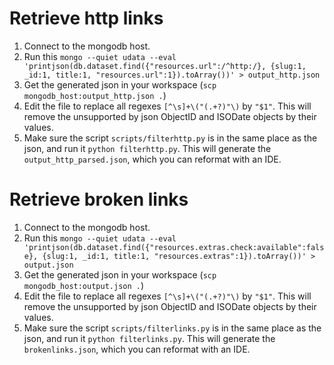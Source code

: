
# Retrieve http links

1. Connect to the mongodb host.
2. Run this `mongo --quiet udata --eval 'printjson(db.dataset.find({"resources.url":/^http:/}, {slug:1, _id:1, title:1, "resources.url":1}).toArray())' > output_http.json`
3. Get the generated json in your workspace (`scp mongodb_host:output_http.json .`)
4. Edit the file to replace all regexes `[^\s]+\("(.+?)"\)` by `"$1"`. This will remove the unsupported by json ObjectID and ISODate objects by their values.
5. Make sure the script `scripts/filterhttp.py` is in the same place as the json, and run it `python filterhttp.py`. This will generate the `output_http_parsed.json`, which you can reformat with an IDE.


# Retrieve broken links

1. Connect to the mongodb host.
2. Run this `mongo --quiet udata --eval 'printjson(db.dataset.find({"resources.extras.check:available":false}, {slug:1, _id:1, title:1, "resources.extras":1}).toArray())' > output.json`
3. Get the generated json in your workspace (`scp mongodb_host:output.json .`)
4. Edit the file to replace all regexes `[^\s]+\("(.+?)"\)` by `"$1"`. This will remove the unsupported by json ObjectID and ISODate objects by their values.
5. Make sure the script `scripts/filterlinks.py` is in the same place as the json, and run it `python filterlinks.py`. This will generate the `brokenlinks.json`, which you can reformat with an IDE.
